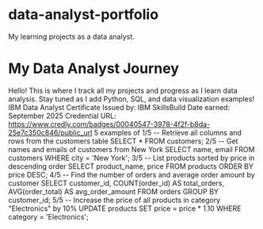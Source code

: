 # data-analyst-portfolio
My learning projects as a data analyst.
# My Data Analyst Journey
Hello! This is where I track all my projects and progress as I learn data analysis. Stay tuned as I add Python, SQL, and data visualization examples!
IBM Data Analyst Certificate
Issued by: IBM SkillsBuild
Date earned: September 2025
Credential URL: https://www.credly.com/badges/00040547-3978-4f2f-b8da-25e7c350c846/public_url
5 examples of 
1/5 -- Retrieve all columns and rows from the customers table
SELECT * FROM customers;
2/5 -- Get names and emails of customers from New York
SELECT name, email
FROM customers
WHERE city = 'New York';
3/5 -- List products sorted by price in descending order
SELECT product_name, price
FROM products
ORDER BY price DESC;
4/5 -- Find the number of orders and average order amount by customer
SELECT customer_id,
       COUNT(order_id) AS total_orders,
       AVG(order_total) AS avg_order_amount
FROM orders
GROUP BY customer_id;
5/5 -- Increase the price of all products in category "Electronics" by 10%
UPDATE products
SET price = price * 1.10
WHERE category = 'Electronics';
